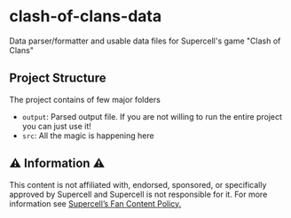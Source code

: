 # clash-of-clans-data

Data parser/formatter and usable data files for Supercell's game "Clash of Clans"

## Project Structure

The project contains of few major folders

- `output`: Parsed output file. If you are not willing to run the entire project you can just use it!
- `src`: All the magic is happening here

## ⚠️ Information ⚠️

This content is not affiliated with, endorsed, sponsored, or specifically approved by Supercell and Supercell is not responsible for it.
For more information see [Supercell’s Fan Content Policy.](https://supercell.com/en/fan-content-policy/)
